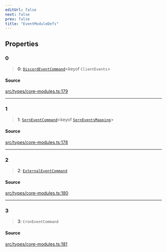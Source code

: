 ```yaml
---
editUrl: false
next: false
prev: false
title: "EventModuleDefs"
---
```


## Properties

### 0

> **0**: [`DiscordEventCommand`](/v4/api/interfaces/discordeventcommand/)\<keyof `ClientEvents`\>

#### Source

[src/types/core-modules.ts:179](https://github.com/sern-handler/handler/blob/7c8e39defbafdd6312a04a2d30750d647a3ab22b/src/types/core-modules.ts#L179)

***

### 1

> **1**: [`SernEventCommand`](/v4/api/interfaces/serneventcommand/)\<keyof [`SernEventsMapping`](/v4/api/interfaces/serneventsmapping/)\>

#### Source

[src/types/core-modules.ts:178](https://github.com/sern-handler/handler/blob/7c8e39defbafdd6312a04a2d30750d647a3ab22b/src/types/core-modules.ts#L178)

***

### 2

> **2**: [`ExternalEventCommand`](/v4/api/interfaces/externaleventcommand/)

#### Source

[src/types/core-modules.ts:180](https://github.com/sern-handler/handler/blob/7c8e39defbafdd6312a04a2d30750d647a3ab22b/src/types/core-modules.ts#L180)

***

### 3

> **3**: `CronEventCommand`

#### Source

[src/types/core-modules.ts:181](https://github.com/sern-handler/handler/blob/7c8e39defbafdd6312a04a2d30750d647a3ab22b/src/types/core-modules.ts#L181)
